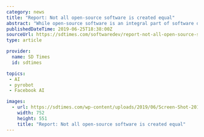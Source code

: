 ```yaml
---
category: news
title: "Report: Not all open-source software is created equal"
abstract: "While open-source software is an integral part of software development today, security continues to be an issue. A recently released report revealed a 71 percent increase in open-source security related breaches over the last five years. In addition, 25 ..."
publishedDateTime: 2019-06-25T18:38:00Z
sourceUrl: https://sdtimes.com/softwaredev/report-not-all-open-source-software-is-created-equal/
type: article

provider:
  name: SD Times
  id: sdtimes

topics:
 - AI
 - pyrobot
 - Facebook AI

images:
  - url: https://sdtimes.com/wp-content/uploads/2019/06/Screen-Shot-2019-06-25-at-2.27.06-PM.png
    width: 752
    height: 551
    title: "Report: Not all open-source software is created equal"
---
```

